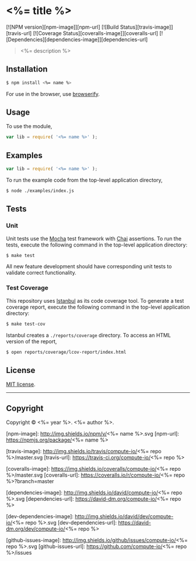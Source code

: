 <%= title %>
===
[![NPM version][npm-image]][npm-url] [![Build Status][travis-image]][travis-url] [![Coverage Status][coveralls-image]][coveralls-url] [![Dependencies][dependencies-image]][dependencies-url]

> <%= description %>


## Installation

``` bash
$ npm install <%= name %>
```

For use in the browser, use [browserify](https://github.com/substack/node-browserify).


## Usage

To use the module,

``` javascript
var lib = require( '<%= name %>' );
```


## Examples

``` javascript
var lib = require( '<%= name %>' );
```

To run the example code from the top-level application directory,

``` bash
$ node ./examples/index.js
```


## Tests

### Unit

Unit tests use the [Mocha](http://visionmedia.github.io/mocha) test framework with [Chai](http://chaijs.com) assertions. To run the tests, execute the following command in the top-level application directory:

``` bash
$ make test
```

All new feature development should have corresponding unit tests to validate correct functionality.


### Test Coverage

This repository uses [Istanbul](https://github.com/gotwarlost/istanbul) as its code coverage tool. To generate a test coverage report, execute the following command in the top-level application directory:

``` bash
$ make test-cov
```

Istanbul creates a `./reports/coverage` directory. To access an HTML version of the report,

``` bash
$ open reports/coverage/lcov-report/index.html
```


## License

[MIT license](http://opensource.org/licenses/MIT). 


---
## Copyright

Copyright &copy; <%= year %>. <%= author %>.


[npm-image]: http://img.shields.io/npm/v/<%= name %>.svg
[npm-url]: https://npmjs.org/package/<%= name %>

[travis-image]: http://img.shields.io/travis/compute-io/<%= repo %>/master.svg
[travis-url]: https://travis-ci.org/compute-io/<%= repo %>

[coveralls-image]: https://img.shields.io/coveralls/compute-io/<%= repo %>/master.svg
[coveralls-url]: https://coveralls.io/r/compute-io/<%= repo %>?branch=master

[dependencies-image]: http://img.shields.io/david/compute-io/<%= repo %>.svg
[dependencies-url]: https://david-dm.org/compute-io/<%= repo %>

[dev-dependencies-image]: http://img.shields.io/david/dev/compute-io/<%= repo %>.svg
[dev-dependencies-url]: https://david-dm.org/dev/compute-io/<%= repo %>

[github-issues-image]: http://img.shields.io/github/issues/compute-io/<%= repo %>.svg
[github-issues-url]: https://github.com/compute-io/<%= repo %>/issues